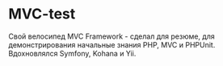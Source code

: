 MVC-test
========

Свой велосипед MVC Framework - сделал для резюме, для демонстрирования начальные знания PHP, MVC и PHPUnit. Вдохновлялся Symfony, Kohana и Yii.
